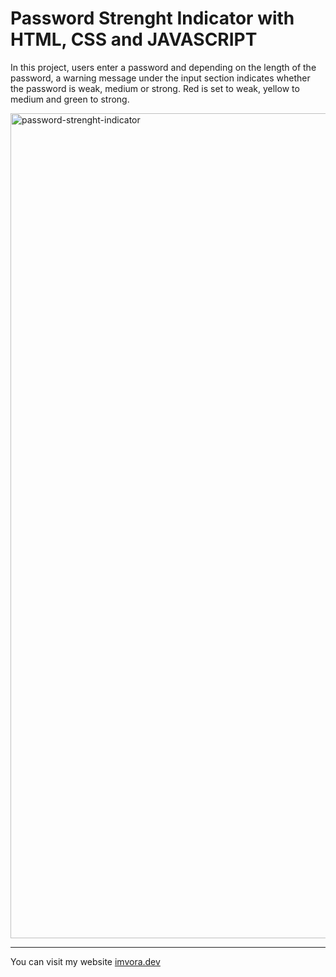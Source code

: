 # Password Strenght Indicator with HTML, CSS and JAVASCRIPT

In this project, users enter a password and depending on the length of the password, a warning message under the input section indicates whether the password is weak, medium or strong. Red is set to weak, yellow to medium and green to strong.

<img width="1320" alt="password-strenght-indicator" src="https://github.com/aligunesv/100projects100day/assets/82121296/fa63b7c7-8918-4229-b7fb-9e541e4740fe">

----

You can visit my website [imvora.dev](https://www.imvora.dev)
